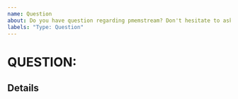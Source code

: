 ```yaml
---
name: Question
about: Do you have question regarding pmemstream? Don't hesitate to ask.
labels: "Type: Question"
---
```

# QUESTION: <!-- fill the title of question -->

## Details

<!-- fill this out -->

<!--
For questions and other non-bugs, you could use https://groups.google.com/g/pmem
You could also chat with members of the PMDK/pmemstream team real-time on the #pmem Slack channel (see Readme)
-->

